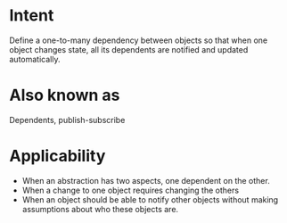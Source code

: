# Intent

Define a one-to-many dependency between objects so that when one object changes state, all its dependents are notified
and updated automatically.

# Also known as

Dependents, publish-subscribe

# Applicability

* When an abstraction has two aspects, one dependent on the other.
* When a change to one object requires changing the others
* When an object should be able to notify other objects without making assumptions about who these objects are.


